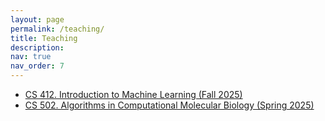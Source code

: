 ```yaml
---
layout: page
permalink: /teaching/
title: Teaching
description:
nav: true
nav_order: 7
---
```


* [CS 412. Introduction to Machine Learning (Fall 2025)](https://haochenhc.github.io/teaching/)
* [CS 502. Algorithms in Computational Molecular Biology (Spring 2025)](https://haochenhc.github.io/cs502/)
